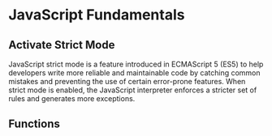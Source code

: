 # JavaScript Fundamentals

## Activate Strict Mode

JavaScript strict mode is a feature introduced in ECMAScript 5 (ES5) to help developers write more reliable and maintainable code by catching common mistakes and preventing the use of certain error-prone features. When strict mode is enabled, the JavaScript interpreter enforces a stricter set of rules and generates more exceptions.

## Functions
